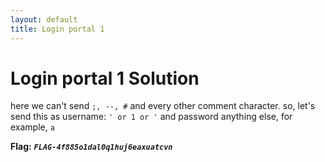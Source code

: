```yaml
---
layout: default
title: Login portal 1
---
```


# Login portal 1 Solution

here we can't send `;, --, #` and every other comment character. so, let's send this as username: `' or 1 or '` and password anything else, for example, `a`


**Flag:** ***`FLAG-4f885o1dal0q1huj6eaxuatcvn`***
